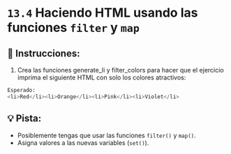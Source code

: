 # `13.4` Haciendo HTML usando las funciones `filter` y `map`

## 📝 Instrucciones:

1. Crea las funciones generate_li y filter_colors para hacer que el ejercicio imprima el siguiente HTML con solo los colores atractivos:

```py
Esperado:
<li>Red</li><li>Orange</li><li>Pink</li><li>Violet</li>
```

## 💡 Pista:

- Posiblemente tengas que usar las funciones `filter()` y `map()`.
- Asigna valores a las nuevas variables (`set()`).
